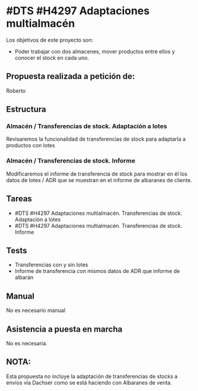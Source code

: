 # #DTS #H4297 Adaptaciones multialmacén

Los objetivos de este proyecto son:
+ Poder trabajar con dos almacenes, mover productos entre ellos y conocer el stock en cada uno.

## Propuesta realizada a petición de:
Roberto

## Estructura

### Almacén / Transferencias de stock. Adaptación a lotes
Revisaremos la funcionalidad de transferencias de stock para adaptarla a productos con lotes

### Almacén / Transferencias de stock. Informe
Modificaremos el informe de transferencia de stock para mostrar en él los datos de lotes / ADR que se muestran en el informe de albaranes de cliente.

## Tareas

* #DTS #H4297 Adaptaciones multialmacén. Transferencias de stock. Adaptación a lotes
* #DTS #H4297 Adaptaciones multialmacén. Transferencias de stock. Informe

## Tests
+ Transferencias con y sin lotes
+ Informe de transferencia con mismos datos de ADR que informe de albarán

## Manual
No es necesario manual

## Asistencia a puesta en marcha
No es necesaria.

## NOTA:
Esta propuesta no incluye la adaptación de transferencias de stocks a envíos vía Dachser como se está haciendo con Albaranes de venta.

